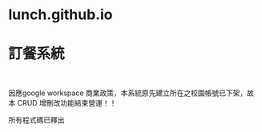 # lunch.github.io
<h1>訂餐系統</h1><br>
<p>因應google workspace 商業政策，本系統原先建立所在之校園帳號已下架，故本 CRUD 增刪改功能結束營運！！</p>
<p>所有程式碼已釋出

